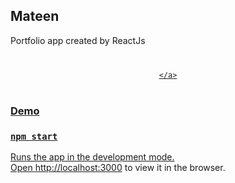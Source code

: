 
## Mateen

Portfolio app created by ReactJs

<div align="center" style="margin: 40px 0">
    <a href="https://github.com/antonkomarev/github-profile-views-counter">
        
    </a>
</div>

### Demo


### `npm start`

Runs the app in the development mode.<br>
Open [http://localhost:3000](http://localhost:3000) to view it in the browser.

